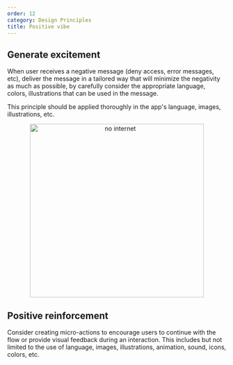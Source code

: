 ```yaml
---
order: 12
category: Design Principles
title: Positive vibe
---
```


## Generate excitement
When user receives a negative message (deny access, error messages, etc), deliver the message in a tailored way that will minimize the negativity as much as possible, by carefully consider the appropriate language, colors, illustrations that can be used in the message. 

This principle should be applied thoroughly in the app's language, images, illustrations, etc.

<center>
<img class="img-basic" src="https://salt.tikicdn.com/ts/social/e0/1c/78/c9a4897dc2579b5009230f7fff01a5fc.png" alt="no internet" style="height: 400px" >
</center>

## Positive reinforcement
Consider creating micro-actions to encourage users to continue with the flow or provide visual feedback during an interaction. This includes but not limited to the use of language, images, illustrations, animation, sound, icons, colors, etc.
